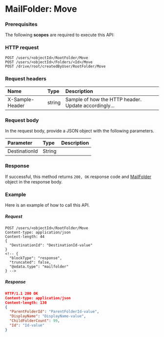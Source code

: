 # MailFolder: Move


### Prerequisites
The following **scopes** are required to execute this API: 
### HTTP request
<!-- { "blockType": "ignored" } -->
```http
POST /users/<objectId>/RootFolder/Move
POST /users/<objectId>/Folders/<Id>/Move
POST /drive/root/createdByUser/RootFolder/Move

```
### Request headers
| Name       | Type | Description|
|:---------------|:--------|:----------|
| X-Sample-Header  | string  | Sample of how the HTTP header. Update accordingly...|

### Request body
In the request body, provide a JSON object with the following parameters.

| Parameter	   | Type	|Description|
|:---------------|:--------|:----------|
|DestinationId|String||

### Response
If successful, this method returns `200, OK` response code and [MailFolder](../resources/mailfolder.md) object in the response body.

### Example
Here is an example of how to call this API.
##### Request
<!-- {
  "blockType": "request",
  "name": "mailfolder_move"
}-->
```http
POST /users/<objectId>/RootFolder/Move
Content-type: application/json
Content-length: 44
{
  "DestinationId": "DestinationId-value"
}
<!-- {
  "blockType": "response",
  "truncated": false,
  "@odata.type": "mailfolder"
} -->
```
##### Response
```json
HTTP/1.1 200 OK
Content-type: application/json
Content-length: 130
{
  "ParentFolderId": "ParentFolderId-value",
  "DisplayName": "DisplayName-value",
  "ChildFolderCount": 99,
  "Id": "Id-value"
}
```

<!-- uuid: 0d392134-ebd7-4ed0-9d76-c8dae0dfb196
2015-10-15 16:17:32 UTC -->
<!-- {
  "type": "#page.annotation",
  "description": "MailFolder: Move",
  "keywords": "",
  "section": "documentation",
  "tocPath": ""
}-->